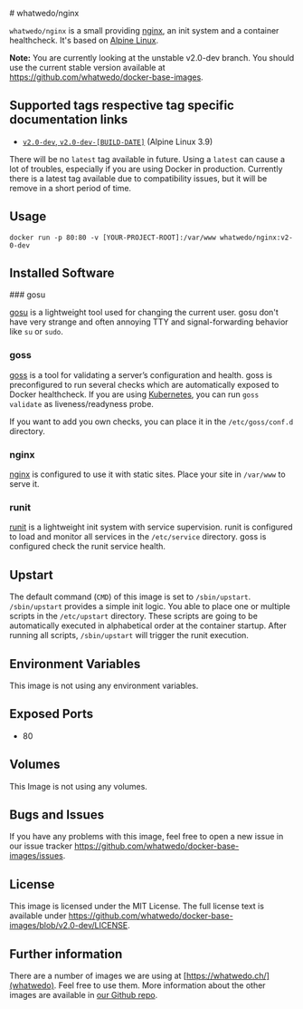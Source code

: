 # whatwedo/nginx

`whatwedo/nginx` is a small providing [nginx](https://www.nginx.com/), an init system and a container healthcheck. It's based on [Alpine Linux](https://alpinelinux.org/).

**Note:** You are currently looking at the unstable v2.0-dev branch. You should use the current stable version available at https://github.com/whatwedo/docker-base-images.


## Supported tags respective tag specific documentation links

* [`v2.0-dev`, `v2.0-dev-[BUILD-DATE]`](https://github.com/whatwedo/docker-base-images/blob/v2.0-dev/images/nginx) (Alpine Linux 3.9)

There will be no `latest` tag available in future. Using a `latest` can cause a lot of troubles, especially if you are using Docker in production. Currently there is a latest tag available due to compatibility issues, but it will be remove in a short period of time. 


## Usage

```
docker run -p 80:80 -v [YOUR-PROJECT-ROOT]:/var/www whatwedo/nginx:v2-0-dev
```


## Installed Software

### gosu

[gosu](https://github.com/tianon/gosu) is a lightweight tool used for changing the current user. gosu don't have very strange and often annoying TTY and signal-forwarding behavior like `su` or `sudo`.


### goss

[goss](https://github.com/aelsabbahy/goss) is a tool for validating a server’s configuration and health. goss is preconfigured to run several checks which are automatically exposed to Docker healthcheck. If you are using [Kubernetes](https://kubernetes.io/), you can run `goss validate` as liveness/readyness probe.

If you want to add you own checks, you can place it in the `/etc/goss/conf.d` directory.


### nginx

[nginx](https://www.nginx.com/) is configured to use it with static sites. Place your site in `/var/www` to serve it. 


### runit

[runit](http://smarden.org/runit/) is a lightweight init system with service supervision. runit is configured to load and monitor all services in the `/etc/service` directory. goss is configured check the runit service health.


## Upstart

The default command (`CMD`) of this image is set to `/sbin/upstart`. `/sbin/upstart` provides a simple init logic. You able to place one or multiple scripts in the `/etc/upstart` directory. These scripts are going to be automatically executed in alphabetical order at the container startup. After running all scripts, `/sbin/upstart` will trigger the runit execution.


## Environment Variables

This image is not using any environment variables.


## Exposed Ports

* 80


## Volumes

This Image is not using any volumes.


## Bugs and Issues

If you have any problems with this image, feel free to open a new issue in our issue tracker https://github.com/whatwedo/docker-base-images/issues.


## License
This image is licensed under the MIT License. The full license text is available under https://github.com/whatwedo/docker-base-images/blob/v2.0-dev/LICENSE.


## Further information
There are a number of images we are using at [https://whatwedo.ch/](whatwedo). Feel free to use them. More information about the other images are available in [our Github repo](https://github.com/whatwedo/docker-base-images).
